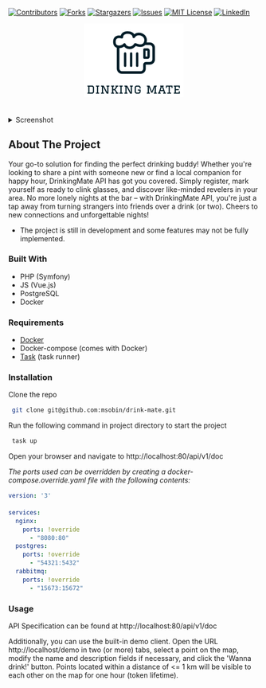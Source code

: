 [![Contributors](https://img.shields.io/github/contributors/msobin/drink-mate.svg?style=for-the-badge)](https://github.com/msobin/drink-mate/graphs/contributors)
[![Forks](https://img.shields.io/github/forks/msobin/drink-mate.svg?style=for-the-badge)](https://github.com/msobin/drink-mate/network/members)
[![Stargazers](https://img.shields.io/github/stars/msobin/drink-mate.svg?style=for-the-badge)](https://github.com/msobin/drink-mate/stargazers)
[![Issues](https://img.shields.io/github/issues/msobin/drink-mate.svg?style=for-the-badge)](https://img.shields.io/github/issues/msobin/drink-mate.svg?style=for-the-badge)
[![MIT License](https://img.shields.io/github/license/msobin/drink-mate.svg?style=for-the-badge)]( https://github.com/msobin/drink-mate/blob/master/LICENSE.txt)
[![LinkedIn](https://img.shields.io/badge/linkedin-%230077B5.svg?style=for-the-badge&logo=linkedin&logoColor=white)](https://linkedin.com/in/maximsobin)

<div align="center">
    <a href="https://github.com/msobin/drink-mate">
        <img src="images/logo.png" alt="Logo" width="200">
    </a>
</div>
<br><br>
<details>
    <summary>Screenshot</summary>
    <img src="images/screenshot-1.png" alt="Logo" width="500">
</details>

## About The Project
Your go-to solution for finding the perfect drinking buddy!
Whether you're looking to share a pint with someone new or find a local companion for happy hour, DrinkingMate API has got you covered.
Simply register, mark yourself as ready to clink glasses, and discover like-minded revelers in your area.
No more lonely nights at the bar – with DrinkingMate API, you're just a tap away from turning strangers into friends over a drink (or two).
Cheers to new connections and unforgettable nights!

* The project is still in development and some features may not be fully implemented.

### Built With
* PHP (Symfony)
* JS (Vue.js)
* PostgreSQL
* Docker

### Requirements
* [Docker](https://www.docker.com/)
* Docker-compose (comes with Docker)
* [Task](https://taskfile.dev/) (task runner)

### Installation

Clone the repo
   ```sh
    git clone git@github.com:msobin/drink-mate.git
   ```
Run the following command in project directory to start the project
   ```sh
    task up
   ```
Open your browser and navigate to http://localhost:80/api/v1/doc

*The ports used can be overridden by creating a docker-compose.override.yaml file with the following contents:*
```yaml
version: '3'

services:
  nginx:
    ports: !override
      - "8080:80"
  postgres:
    ports: !override
      - "54321:5432"
  rabbitmq:
    ports: !override
      - "15673:15672"
```

### Usage

API Specification can be found at http://localhost:80/api/v1/doc

Additionally, you can use the built-in demo client. Open the URL http://localhost/demo in two (or more) tabs, select a point on the map, modify the name and description fields if necessary, and click the 'Wanna drink!' button. Points located within a distance of <= 1 km will be visible to each other on the map for one hour (token lifetime).


